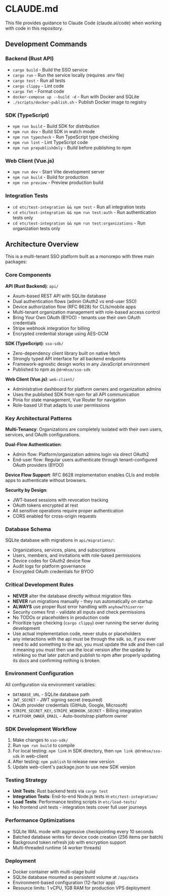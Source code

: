 # CLAUDE.md

This file provides guidance to Claude Code (claude.ai/code) when working with code in this repository.

## Development Commands

### Backend (Rust API)
- `cargo build` - Build the SSO service
- `cargo run` - Run the service locally (requires .env file)
- `cargo test` - Run all tests
- `cargo clippy` - Lint code
- `cargo fmt` - Format code
- `docker-compose up --build -d` - Run with Docker and SQLite
- `./scripts/docker-publish.sh` - Publish Docker image to registry

### SDK (TypeScript)
- `npm run build` - Build SDK for distribution
- `npm run dev` - Build SDK in watch mode
- `npm run typecheck` - Run TypeScript type checking
- `npm run lint` - Lint TypeScript code
- `npm run prepublishOnly` - Build before publishing to npm

### Web Client (Vue.js)
- `npm run dev` - Start Vite development server
- `npm run build` - Build for production
- `npm run preview` - Preview production build

### Integration Tests
- `cd etc/test-integration && npm test` - Run all integration tests
- `cd etc/test-integration && npm run test:auth` - Run authentication tests only
- `cd etc/test-integration && npm run test:organizations` - Run organization tests only

## Architecture Overview

This is a multi-tenant SSO platform built as a monorepo with three main packages:

### Core Components

**API (Rust Backend)**: `api/`
- Axum-based REST API with SQLite database
- Dual authentication flows (admin OAuth2 vs end-user SSO)
- Device authorization flow (RFC 8628) for CLIs/mobile apps
- Multi-tenant organization management with role-based access control
- Bring Your Own OAuth (BYOO) - tenants use their own OAuth credentials
- Stripe webhook integration for billing
- Encrypted credential storage using AES-GCM

**SDK (TypeScript)**: `sso-sdk/`
- Zero-dependency client library built on native fetch
- Strongly typed API interface for all backend endpoints
- Framework-agnostic design works in any JavaScript environment
- Published to npm as `@drmhse/sso-sdk`

**Web Client (Vue.js)**: `web-client/`
- Administrative dashboard for platform owners and organization admins
- Uses the published SDK from npm for all API communication
- Pinia for state management, Vue Router for navigation
- Role-based UI that adapts to user permissions

### Key Architectural Patterns

**Multi-Tenancy**: Organizations are completely isolated with their own users, services, and OAuth configurations.

**Dual-Flow Authentication**:
- Admin flow: Platform/organization admins login via direct OAuth2
- End-user flow: Regular users authenticate through tenant-configured OAuth providers (BYOO)

**Device Flow Support**: RFC 8628 implementation enables CLIs and mobile apps to authenticate without browsers.

**Security by Design**:
- JWT-based sessions with revocation tracking
- OAuth tokens encrypted at rest
- All sensitive operations require proper authentication
- CORS enabled for cross-origin requests

### Database Schema

SQLite database with migrations in `api/migrations/`:
- Organizations, services, plans, and subscriptions
- Users, members, and invitations with role-based permissions
- Device codes for OAuth2 device flow
- Audit logs for platform governance
- Encrypted OAuth credentials for BYOO

### Critical Development Rules

- **NEVER** alter the database directly without migration files
- **NEVER** run migrations manually - they run automatically on startup
- **ALWAYS** use proper Rust error handling with `anyhow`/`thiserror`
- Security comes first - validate all inputs and check permissions
- No TODOs or placeholders in production code
- Prioritize type checking (`cargo clippy`) over running the server during development
- Use actual implementation code, never stubs or placeholders
- any interactions with the api must be through the sdk. so, if you ever need to add something to the api, you must update the sdk and then call it meaning you must then use the local version after the update by relinking so that later patch and publish to npm after properly updating its docs and confirming nothing is broken.

### Environment Configuration

All configuration via environment variables:
- `DATABASE_URL` - SQLite database path
- `JWT_SECRET` - JWT signing secret (required)
- OAuth provider credentials (GitHub, Google, Microsoft)
- `STRIPE_SECRET_KEY`, `STRIPE_WEBHOOK_SECRET` - Billing integration
- `PLATFORM_OWNER_EMAIL` - Auto-bootstrap platform owner

### SDK Development Workflow

1. Make changes to `sso-sdk/`
2. Run `npm run build` to compile
3. For local testing: `npm link` in SDK directory, then `npm link @drmhse/sso-sdk` in web-client
4. After testing: `npm publish` to release new version
5. Update web-client's package.json to use new SDK version

### Testing Strategy

- **Unit Tests**: Rust backend tests via `cargo test`
- **Integration Tests**: End-to-end Node.js tests in `etc/test-integration/`
- **Load Tests**: Performance testing scripts in `etc/load-tests/`
- No frontend unit tests - integration tests cover full user journeys

### Performance Optimizations

- SQLite WAL mode with aggressive checkpointing every 10 seconds
- Batched database writes for device code creation (256 items per batch)
- Background token refresh job with encryption support
- Multi-threaded runtime (4 worker threads)

### Deployment

- Docker container with multi-stage build
- SQLite database mounted as persistent volume at `/app/data`
- Environment-based configuration (12-factor app)
- Resource limits: 1 vCPU, 1GB RAM for production VPS deployment

